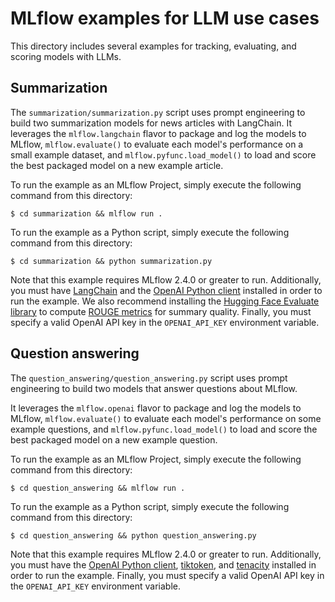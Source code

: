 # MLflow examples for LLM use cases

This directory includes several examples for tracking, evaluating, and scoring models with LLMs.

## Summarization
The ``summarization/summarization.py`` script uses prompt engineering to build two summarization models for news articles with LangChain. It leverages the ``mlflow.langchain`` flavor to package and log the models to MLflow, ``mlflow.evaluate()`` to evaluate each model's performance on a small example dataset, and ``mlflow.pyfunc.load_model()`` to load and score the best packaged model on a new example article.

To run the example as an MLflow Project, simply execute the following command from this directory:

```
$ cd summarization && mlflow run .
```

To run the example as a Python script, simply execute the following command from this directory:

```
$ cd summarization && python summarization.py
```

Note that this example requires MLflow 2.4.0 or greater to run. Additionally, you must have [LangChain](https://python.langchain.com/en/latest/index.html) and the [OpenAI Python client](https://pypi.org/project/openai/) installed in order to run the example. We also recommend installing the [Hugging Face Evaluate library](https://huggingface.co/docs/evaluate/index) to compute [ROUGE metrics](https://en.wikipedia.org/wiki/ROUGE_(metric)) for summary quality. Finally, you must specify a valid OpenAI API key in the ``OPENAI_API_KEY`` environment variable.

## Question answering
The ``question_answering/question_answering.py`` script uses prompt engineering to build two models that answer questions about MLflow.

It leverages the ``mlflow.openai`` flavor to package and log the models to MLflow, ``mlflow.evaluate()`` to evaluate each model's performance on some example questions, and ``mlflow.pyfunc.load_model()`` to load and score the best packaged model on a new example question.

To run the example as an MLflow Project, simply execute the following command from this directory:

```
$ cd question_answering && mlflow run .
```

To run the example as a Python script, simply execute the following command from this directory:

```
$ cd question_answering && python question_answering.py
```

Note that this example requires MLflow 2.4.0 or greater to run. Additionally, you must have the [OpenAI Python client](https://pypi.org/project/openai/), [tiktoken](https://pypi.org/project/tiktoken/), and [tenacity](https://pypi.org/project/tenacity/) installed in order to run the example. Finally, you must specify a valid OpenAI API key in the ``OPENAI_API_KEY`` environment variable.
